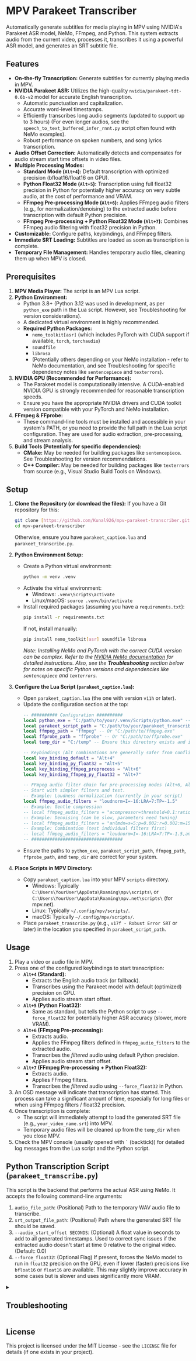 # MPV Parakeet Transcriber

Automatically generate subtitles for media playing in MPV using NVIDIA's Parakeet ASR model, NeMo, FFmpeg, and Python. This system extracts audio from the current video, processes it, transcribes it using a powerful ASR model, and generates an SRT subtitle file.

## Features

* **On-the-fly Transcription:** Generate subtitles for currently playing media in MPV.
* **NVIDIA Parakeet ASR:** Utilizes the high-quality `nvidia/parakeet-tdt-0.6b-v2` model for accurate English transcription.
    * Automatic punctuation and capitalization.
    * Accurate word-level timestamps.
    * Efficiently transcribes long audio segments (updated to support up to 3 hours) (For even longer audios, see the `speech_to_text_buffered_infer_rnnt.py` script often found with NeMo examples).
    * Robust performance on spoken numbers, and song lyrics transcription.
* **Audio Offset Correction:** Automatically detects and compensates for audio stream start time offsets in video files.
* **Multiple Processing Modes:**
    * **Standard Mode (`Alt+4`):** Default transcription with optimized precision (bfloat16/float16 on GPU).
    * **Python Float32 Mode (`Alt+5`):** Transcription using full float32 precision in Python for potentially higher accuracy on very subtle audio, at the cost of performance and VRAM.
    * **FFmpeg Pre-processing Mode (`Alt+6`):** Applies FFmpeg audio filters (e.g., for normalization/denoising) to the extracted audio before transcription with default Python precision.
    * **FFmpeg Pre-processing + Python Float32 Mode (`Alt+7`):** Combines FFmpeg audio filtering with float32 precision in Python.
* **Customizable:** Configure paths, keybindings, and FFmpeg filters.
* **Immediate SRT Loading:** Subtitles are loaded as soon as transcription is complete.
* **Temporary File Management:** Handles temporary audio files, cleaning them up when MPV is closed.

## Prerequisites

1.  **MPV Media Player:** The script is an MPV Lua script.
2.  **Python Environment:**
    * Python 3.8+ (Python 3.12 was used in development, as per `python_exe` path in the Lua script. However, see Troubleshooting for version considerations).
    * A dedicated virtual environment is highly recommended.
    * **Required Python Packages:**
        * `nemo_toolkit[asr]` (which includes PyTorch with CUDA support if available, `torch`, `torchaudio`)
        * `soundfile`
        * `librosa`
        * (Potentially others depending on your NeMo installation - refer to NeMo documentation, and see Troubleshooting for specific dependency notes like `sentencepiece` and `texterrors`).
3.  **NVIDIA GPU (Recommended for Performance):**
    * The Parakeet model is computationally intensive. A CUDA-enabled NVIDIA GPU is strongly recommended for reasonable transcription speeds.
    * Ensure you have the appropriate NVIDIA drivers and CUDA toolkit version compatible with your PyTorch and NeMo installation.
4.  **FFmpeg & FFprobe:**
    * These command-line tools must be installed and accessible in your system's PATH, or you need to provide the full path in the Lua script configuration. They are used for audio extraction, pre-processing, and stream analysis.
5.  **Build Tools (Potentially for specific dependencies):**
    * **CMake:** May be needed for building packages like `sentencepiece`. See Troubleshooting for version recommendations.
    * **C++ Compiler:** May be needed for building packages like `texterrors` from source (e.g., Visual Studio Build Tools on Windows).

## Setup

1.  **Clone the Repository (or download the files):**
    If you have a Git repository for this:
    ```bash
    git clone [https://github.com/Kunal926/mpv-parakeet-transcriber.git](https://github.com/Kunal926/mpv-parakeet-transcriber.git)
    cd mpv-parakeet-transcriber
    ```
    Otherwise, ensure you have `parakeet_caption.lua` and `parakeet_transcribe.py`.

2.  **Python Environment Setup:**
    * Create a Python virtual environment:
        ```bash
        python -m venv .venv
        ```
    * Activate the virtual environment:
        * Windows: `.venv\Scripts\activate`
        * Linux/macOS: `source .venv/bin/activate`
    * Install required packages (assuming you have a `requirements.txt`):
        ```bash
        pip install -r requirements.txt
        ```
        If not, install manually:
        ```bash
        pip install nemo_toolkit[asr] soundfile librosa
        ```
        *Note: Installing NeMo and PyTorch with the correct CUDA version can be complex. Refer to the [NVIDIA NeMo documentation](https://docs.nvidia.com/deeplearning/nemo/user-guide/docs/en/stable/starthere/installation.html) for detailed instructions. Also, see the **Troubleshooting** section below for notes on specific Python versions and dependencies like `sentencepiece` and `texterrors`.*

3.  **Configure the Lua Script (`parakeet_caption.lua`):**
    * Open `parakeet_caption.lua` (the one with version `v11h` or later).
    * Update the configuration section at the top:
        ```lua
        -- ########## Configuration ##########
        local python_exe = "C:/path/to/your/.venv/Scripts/python.exe" -- Or /path/to/your/.venv/bin/python
        local parakeet_script_path = "C:/path/to/your/parakeet_transcribe.py"
        local ffmpeg_path = "ffmpeg" -- Or "C:/path/to/ffmpeg.exe"
        local ffprobe_path = "ffprobe" -- Or "C:/path/to/ffprobe.exe"
        local temp_dir = "C:/temp" -- Ensure this directory exists and is writable

        -- Keybindings (Alt combinations are generally safer from conflicts)
        local key_binding_default = "Alt+4"
        local key_binding_py_float32 = "Alt+5"
        local key_binding_ffmpeg_preprocess = "Alt+6"
        local key_binding_ffmpeg_py_float32 = "Alt+7"

        -- FFmpeg audio filter chain for pre-processing modes (Alt+6, Alt+7)
        -- Start with simpler filters and test.
        -- Example: Loudness normalization (currently in your script)
        local ffmpeg_audio_filters = "loudnorm=I=-16:LRA=7:TP=-1.5"
        -- Example: Gentle compression
        -- local ffmpeg_audio_filters = "acompressor=threshold=0.1:ratio=2:attack=20:release=250"
        -- Example: Denoising (can be slow, parameters need tuning)
        -- local ffmpeg_audio_filters = "anlmdn=s=5:p=0.002:r=0.002:m=15"
        -- Example: Combination (test individual filters first)
        -- local ffmpeg_audio_filters = "loudnorm=I=-16:LRA=7:TP=-1.5,anlmdn=s=5:p=0.002:r=0.002:m=15"
        -- ###################################
        ```
    * Ensure the paths to `python_exe`, `parakeet_script_path`, `ffmpeg_path`, `ffprobe_path`, and `temp_dir` are correct for your system.

4.  **Place Scripts in MPV Directory:**
    * Copy `parakeet_caption.lua` into your MPV `scripts` directory.
        * Windows: Typically `C:\Users\YourUser\AppData\Roaming\mpv\scripts\` or `C:\Users\YourUser\AppData\Roaming\mpv.net\scripts\` (for mpv.net).
        * Linux: Typically `~/.config/mpv/scripts/`.
        * macOS: Typically `~/.config/mpv/scripts/`.
    * Place `parakeet_transcribe.py` (e.g., `v17f - Robust Error SRT` or later) in the location you specified in `parakeet_script_path`.

## Usage

1.  Play a video or audio file in MPV.
2.  Press one of the configured keybindings to start transcription:
    * **`Alt+4` (Standard):**
        * Extracts the English audio track (or fallback).
        * Transcribes using the Parakeet model with default (optimized) precision on GPU.
        * Applies audio stream start offset.
    * **`Alt+5` (Python Float32):**
        * Same as standard, but tells the Python script to use `--force_float32` for potentially higher ASR accuracy (slower, more VRAM).
    * **`Alt+6` (FFmpeg Pre-processing):**
        * Extracts audio.
        * Applies the FFmpeg filters defined in `ffmpeg_audio_filters` to the extracted audio.
        * Transcribes the *filtered* audio using default Python precision.
        * Applies audio stream start offset.
    * **`Alt+7` (FFmpeg Pre-processing + Python Float32):**
        * Extracts audio.
        * Applies FFmpeg filters.
        * Transcribes the *filtered* audio using `--force_float32` in Python.
3.  An OSD message will indicate that transcription has started. This process can take a significant amount of time, especially for long files or when using FFmpeg filters / float32 precision.
4.  Once transcription is complete:
    * The script will immediately attempt to load the generated SRT file (e.g., `your_video_name.srt`) into MPV.
    * Temporary audio files will be cleaned up from the `temp_dir` when you close MPV.
5.  Check the MPV console (usually opened with `` ` `` (backtick)) for detailed log messages from the Lua script and the Python script.

## Python Transcription Script (`parakeet_transcribe.py`)

This script is the backend that performs the actual ASR using NeMo.
It accepts the following command-line arguments:
1.  `audio_file_path`: (Positional) Path to the temporary WAV audio file to transcribe.
2.  `srt_output_file_path`: (Positional) Path where the generated SRT file should be saved.
3.  `--audio_start_offset SECONDS`: (Optional) A float value in seconds to add to all generated timestamps. Used to correct sync issues if the extracted audio doesn't start at time 0 relative to the original video. (Default: 0.0)
4.  `--force_float32`: (Optional Flag) If present, forces the NeMo model to run in `float32` precision on the GPU, even if lower (faster) precisions like `bfloat16` or `float16` are available. This may slightly improve accuracy in some cases but is slower and uses significantly more VRAM.

<details>
<summary><h2>Troubleshooting</h2></summary>

<details>
<summary><strong>"SRT file not found" or "SRT file empty"</strong></summary>

* Check the MPV console for errors from the Lua script or the Python script. Potential causes include:
    * **CUDA OutOfMemoryError:** If transcribing long files (especially with `--force_float32` - `Alt+5` or `Alt+7`), you might run out of GPU VRAM. The Python script should attempt to write an error SRT in this case. Try a shorter file or use a less memory-intensive mode (e.g., standard `Alt+4`).
    * **FFmpeg Filtering Failed:** If using a pre-processing mode (`Alt+6`, `Alt+7`), the FFmpeg filtering step might fail (e.g., if filters are too complex, take too long, or there's an issue with FFmpeg itself). The log should indicate this. Try simplifying `ffmpeg_audio_filters` in the Lua script.
    * **Path Issues:** Double-check all configured paths in `parakeet_caption.lua`.
    * **Permissions:** Ensure the script has permission to write to the `temp_dir` and the directory where the media file is located (for saving the SRT).
</details>

<details>
<summary><strong>Python Environment & Dependency Issues</strong></summary>

* Ensure your Python environment is activated and has all necessary packages correctly installed (especially NeMo and a compatible PyTorch with CUDA).
* **Python Version Considerations:**
    * While the script was developed with Python 3.12, using Python versions **greater than 3.12 is currently not recommended** since official pre-compiled ONNX Runtime wheels are not immediately available for the very latest Python releases. Always check the [ONNX Runtime documentation](https://onnxruntime.ai/docs/install/) for supported Python versions.
    * Some users have reported **Python 3.11** to offer good performance and stability with NeMo and its dependencies. This could be a good version to try if you encounter issues with other versions or are looking for potentially better speed.
    * Ultimately, ensure your chosen Python version is compatible with all critical dependencies, especially `torch`, `torchaudio`, `nemo_toolkit`, and their underlying requirements like CUDA and ONNX.
* **`sentencepiece` Installation:**
    * `sentencepiece` is a common dependency for NeMo. If you encounter errors during its installation (e.g., build failures), it might be due to an issue with newer CMake versions.
    * If installing `sentencepiece` fails, try using **CMake version < 4.0 (e.g., 3.22.x, 3.25.x, or even older like 3.17.x up to 3.31.7)**. This can sometimes resolve build issues with `sentencepiece`.
* **`texterrors` Version:**
    * NVIDIA NeMo toolkit does not support texterrors version `>1.0`.
    * If you see errors related to `texterrors` or its API, you may need to install a version <1.0 or build `texterrors==0.5.1` from source:
        1.  Uninstall any existing `texterrors`: `pip uninstall texterrors`
        2.  Clone the repository: `git clone https://github.com/RuABraun/texterrors.git`
        3.  `cd texterrors`
        4.  Checkout the specific tag: `git checkout v0.5.1`
        5.  Install build tools if needed (e.g., `pip install build`).
        6.  Build and install (If it's still failing, use "x64 Native Tools Command Prompt for VS" on Windows): `pip install .`
* Refer to the NeMo documentation for the most up-to-date compatibility information.
</details>

<details>
<summary><strong>Timestamps are off</strong></summary>

* The script automatically detects and applies an offset based on the selected audio stream's `start_time` in the original media. If sync is still off, ensure `ffprobe` is working correctly and providing accurate `start_time` information for your files.
</details>

<details>
<summary><strong>Transcription Accuracy Issues (Missed Lines, Incorrect Words)</strong></summary>

* **Audio Quality:** The cleaner the audio, the better the transcription.
* **FFmpeg Filters:** Experiment with the `ffmpeg_audio_filters` in the Lua script. `loudnorm` can help with quiet audio. Denoisers (`anlmdn`, `afftdn`) can help with background noise but need careful tuning to avoid degrading speech. Test on short clips first.
* **Python Precision:** Try the `--force_float32` modes (`Alt+5`, `Alt+7`) on shorter, problematic segments to see if it improves accuracy. Be mindful of VRAM usage.
* **Model Limitations:** ASR is not perfect. Some complex audio scenarios (heavy overlap, very thick accents, very domain-specific jargon) might always be challenging for the current model.
</details>

</details>

## License

This project is licensed under the MIT License - see the `LICENSE` file for details (if one exists in your project).
